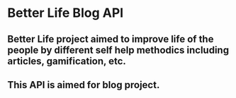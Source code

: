 # Better Life Blog API

## Better Life project aimed to improve life of the people by different self help methodics including articles, gamification, etc.

## This API is aimed for blog project.  

